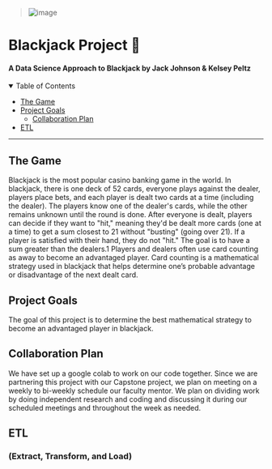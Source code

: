 > ![image](https://user-images.githubusercontent.com/69976409/195754514-06dcba6c-7ea4-42da-a3d8-8f334194c1f8.png)
# Blackjack Project :game_die:
#### A Data Science Approach to Blackjack by Jack Johnson & Kelsey Peltz
<details open="open">
<summary>Table of Contents</summary>

- [The Game](#the-game)
- [Project Goals](#project-goals)
  - [Collaboration Plan](#collaboration-plan)
- [ETL](#etl)
   
   
</details>

---   

## The Game
Blackjack is the most popular casino banking game in the world. In blackjack, there is one deck of 52 cards, everyone plays against the dealer, players place bets, and each player is dealt two cards at a time (including the dealer). The players know one of the dealer's cards, while the other remains unknown until the round is done. After everyone is dealt, players can decide if they want to "hit," meaning they'd be dealt more cards (one at a time) to get a sum closest to 21 without "busting" (going over 21). If a player is satisfied with their hand, they do not "hit." The goal is to have a sum greater than the dealers.1 Players and dealers often use card counting as away to become an advantaged player. Card counting is a mathematical strategy used in blackjack that helps determine one’s probable advantage or disadvantage of the next dealt card. 

## Project Goals

The goal of this project is to determine the best mathematical strategy to become an advantaged player in blackjack. 

## Collaboration Plan 

We have set up a google colab to work on our code together. Since we are partnering this project with our Capstone project, we plan on meeting on a weekly to bi-weekly schedule our faculty mentor. We plan on dividing work by doing independent research and coding and discussing it during our scheduled meetings and throughout the week as needed. 

## ETL 

### (Extract, Transform, and Load)


